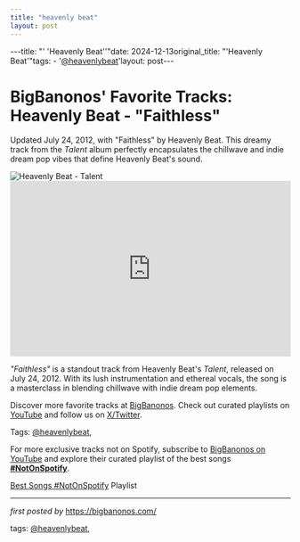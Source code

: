 ```yaml
---
title: "heavenly beat"
layout: post
---
```

---title: "' 'Heavenly Beat''"date: 2024-12-13original_title: "'Heavenly Beat'"tags:  - '[@heavenlybeat](/tags/heavenlybeat/)'layout: post---<!-- Post Title --><h1 >BigBanonos' Favorite Tracks: Heavenly Beat - "Faithless"</h1> <!-- Introductory Text --><p >Updated July 24, 2012, with "Faithless" by Heavenly Beat. This dreamy track from the *Talent* album perfectly encapsulates the chillwave and indie dream pop vibes that define Heavenly Beat's sound.</p> <!-- Featured Image --><div > <img src="https://capturedtracks.com/files/Heavenly-Beat.jpg" alt="Heavenly Beat - Talent" /></div> <!-- YouTube Video Embed --><div > <iframe width="100%" height="315" src="https://www.youtube.com/embed/uTA0o0DUEqw" title="Heavenly Beat - Faithless" frameborder="0" allow="accelerometer; autoplay; encrypted-media; gyroscope; picture-in-picture; web-share" referrerpolicy="strict-origin-when-cross-origin" allowfullscreen></iframe></div> <!-- Song Information --><div > <p><em>"Faithless"</em> is a standout track from Heavenly Beat's *Talent*, released on July 24, 2012. With its lush instrumentation and ethereal vocals, the song is a masterclass in blending chillwave with indie dream pop elements.</p></div> <!-- Footer Links --><div > <p>Discover more favorite tracks at <a href="https://bigbanonos.com/" target="_blank">BigBanonos</a>. Check out curated playlists on <a href="https://www.youtube.com/[@BigBanonos](/tags/BigBanonos/)" target="_blank">YouTube</a> and follow us on <a href="https://x.com/bigbanonos" target="_blank">X/Twitter</a>.</p></div> <!-- Tags --><p >Tags: [@heavenlybeat](/tags/heavenlybeat/),</p><!--Subscribe and Playlist Links--><div>    <p>For more exclusive tracks not on Spotify, subscribe to <a href="https://www.youtube.com/[@BigBanonos](/tags/BigBanonos/)" target="_blank">BigBanonos on YouTube</a> and explore their curated playlist of the best songs <strong>[#NotOnSpotify](/tags/NotOnSpotify/)</strong>.</p>    <p><a href="https://www.youtube.com/playlist?list=PLtuNtuTatqI0kFahUCbtbfenC_ET5O_tr" target="_blank">Best Songs [#NotOnSpotify](/tags/NotOnSpotify/) Playlist<br /></a></p></div><hr /><p><em>first posted by</em> <a href="https://bigbanonos.com/" rel="noopener" target="_new">https://bigbanonos.com/</a></p><p>tags: [@heavenlybeat](/tags/heavenlybeat/),</p>